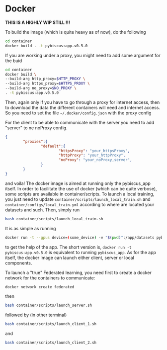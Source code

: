 # Docker

**THIS IS A HIGHLY WIP STILL !!!**

To build the image (which is quite heavy as of now), do the following

```bash
cd container
docker build . -t pybiscus:app.v0.5.0
```

If you are working under a proxy, you might need to add some argument for the buid

```bash
cd container
docker build \
--build-arg http_proxy=$HTTP_PROXY \
--build-arg https_proxy=$HTTPS_PROXY \
--build-arg no_proxy=$NO_PROXY \
. -t pybiscus:app.v0.5.0
```

Then, again only if you have to go through a proxy for internet access, then to download the data the different containers will need and internet access.
So you need to set the file `~/.docker/config.json` with the proxy config

For the client to be able to communicate with the server you need to add "server"
to ne noProxy config.

```json
{
        "proxies":{
                "default":{
                        "httpsProxy": "your_httpsProxy",
                        "httpProxy": "your_httpProxy",
                        "noProxy": "your_noProxy,server",
                }
        }
}
```

and voila! The docker image is aimed at running only the pybiscus_app itself. In order to facilitate the use of docker (which can be quite verbose), some scripts are available in container/scripts. To launch a local training, you just need to update `container/scripts/launch_local_train.sh` and `container/configs/local_train.yml` according to where are located your datasets and such. Then, simply run

```bash
bash container/scripts/launch_local_train.sh
```

It is as simple as running

```bash
docker run -t --gpus device=(some_device) -v "$(pwd)":/app/datasets pybiscus:app --help
```

to get the help of the app. The short version is, `docker run -t pybiscus:app.v0.5.0` is equivalent to running `pybiscus_app`. As for the app itself, the docker image can launch either client, server or local components.

To launch a "true" Federated learning, you need first to create a docker network for the containers to communicate:

```bash
docker network create federated
```

then

```bash
bash container/scripts/launch_server.sh
```

followed by (in other terminal)

```bash
bash container/scripts/launch_client_1.sh
```

and

```bash
bash container/scripts/launch_client_2.sh
```
